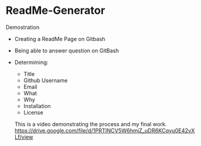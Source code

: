 # ReadMe-Generator

Demostration 
- Creating a ReadMe Page on Gitbash 
- Being able to answer question on GitBash
- Determiming:
   - Title 
   - Github Username 
   - Email 
   - What 
   - Why 
   - Installation
   - License 
   
   
   This is a video demonstrating the process and my final work. 
   https://drive.google.com/file/d/1PRTINCV5W6hmjZ_uDR6KCqyu0E42vXLf/view
